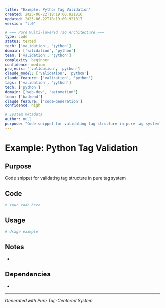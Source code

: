 ```yaml
---
title: "Example: Python Tag Validation"
created: 2025-06-22T18:19:00.921816
updated: 2025-06-22T18:19:00.921817
version: "1.0"

# === Pure Multi-layered Tag Architecture ===
type: code
status: tested
tech: ['validation', 'python']
domain: ['validation', 'python']
team: ['validation', 'python']
complexity: beginner
confidence: medium
projects: ['validation', 'python']
claude_model: ['validation', 'python']
claude_feature: ['validation', 'python']
tags: ['validation', 'python']
tech: ['python']
domain: ['web-dev', 'automation']
team: ['backend']
claude_feature: ['code-generation']
confidence: high

# System metadata
author: null
purpose: "Code snippet for validating tag structure in pure tag system"
---
```


# Example: Python Tag Validation

## Purpose
Code snippet for validating tag structure in pure tag system

## Code

```python
# Your code here
```

## Usage

```python
# Usage example
```

## Notes
- 

## Dependencies
- 

---
*Generated with Pure Tag-Centered System*
